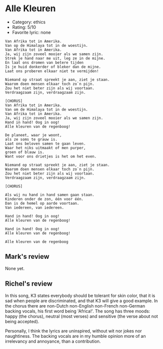 # Alle Kleuren

 * Category: ethics
 * Rating: 5/10
 * Favorite lyric: none

```
Van Afrika tot in Amerika.
Van op de Himalaya tot in de woestijn.
Van Afrika tot in Amerika.
Ja, wij zijn zoveel mooier als we samen zijn.
Strek je hand naar me uit, leg ze in de mijne.
En laat ons dromen van betere tijden
Is je huid donkerder of bleker dan de mijne.
Laat ons proberen elkaar niet te vermijden!

Niemand op straat spreekt je aan, ziet je staan.
Waarom doen mensen elkaar toch zo`n pijn.
Zou het niet beter zijn als wij voortaan.
Verdraagzaam zijn, verdraagzaam zijn.

[CHORUS]
Van Afrika tot in Amerika.
Van om de Himalaya tot in de woestijn.
Van Afrika tot in Amerika.
Ja, wij zijn zoveel mooier als we samen zijn.
Hand in hand! Oog in oog!
Alle kleuren van de regenboog!

De planeet, waar je woont,
als ze soms te grauw is.
Laat ons beloven samen te gaan leven.
Waar het niks uitmaakt of men purper,
groen of blauw is.
Want voor ons drietjes is het om het even.

Niemand op straat spreekt je aan, ziet je staan.
Waarom doen mensen elkaar toch zo`n pijn.
Zou het niet beter zijn als wij voortaan.
Verdraagzaam zijn, verdraagzaam zijn.

[CHORUS]

Als wij nu hand in hand samen gaan staan.
Kinderen onder de zon, één voor één.
Dan is de hemel op aarde voortaan.
Van iedereen, van iedereen.

Hand in hand! Oog in oog!
Alle kleuren van de regenboog!

Hand in hand! Oog in oog!
Alle kleuren van de regenboog!

Alle kleuren van de regenboog
```

## Mark's review

None yet.

## Richel's review

In this song, K3 states everybody should be tolerant for skin color,
that it is sad when people are discriminated, and that K3 will give a
good example. In the chorus there are non-Dutch non-English non-French
non-German backing vocals, his first word being 'Africa!'. The song has
three moods: happy (the chorus), neutral (most verses) and sensitive
(the verse about not being accepted).

Personally, I think the lyrics are uninspired, without wit nor jokes nor
naughtiness. The backing vocals are in my humble opinion more of an
irrelevancy and annoyance, than a contribution.